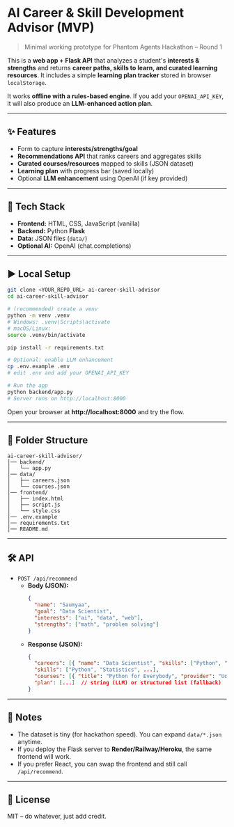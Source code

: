 # AI Career & Skill Development Advisor (MVP)

> Minimal working prototype for Phantom Agents Hackathon – Round 1

This is a **web app + Flask API** that analyzes a student's **interests & strengths** and returns **career paths, skills to learn, and curated learning resources**. It includes a simple **learning plan tracker** stored in browser `localStorage`.

It works **offline with a rules-based engine**. If you add your `OPENAI_API_KEY`, it will also produce an **LLM-enhanced action plan**.

---

## ✨ Features
- Form to capture **interests/strengths/goal**
- **Recommendations API** that ranks careers and aggregates skills
- **Curated courses/resources** mapped to skills (JSON dataset)
- **Learning plan** with progress bar (saved locally)
- Optional **LLM enhancement** using OpenAI (if key provided)

---

## 🧱 Tech Stack
- **Frontend:** HTML, CSS, JavaScript (vanilla)
- **Backend:** Python **Flask**
- **Data:** JSON files (`data/`)
- **Optional AI:** OpenAI (chat.completions)

---

## ▶️ Local Setup

```bash
git clone <YOUR_REPO_URL> ai-career-skill-advisor
cd ai-career-skill-advisor

# (recommended) create a venv
python -m venv .venv
# Windows: .venv\Scripts\activate
# macOS/Linux:
source .venv/bin/activate

pip install -r requirements.txt

# Optional: enable LLM enhancement
cp .env.example .env
# edit .env and add your OPENAI_API_KEY

# Run the app
python backend/app.py
# Server runs on http://localhost:8000
```

Open your browser at **http://localhost:8000** and try the flow.

---

## 📁 Folder Structure
```
ai-career-skill-advisor/
│── backend/
│   └── app.py
│── data/
│   ├── careers.json
│   └── courses.json
│── frontend/
│   ├── index.html
│   ├── script.js
│   └── style.css
│── .env.example
│── requirements.txt
│── README.md
```

---

## 🛠️ API
- `POST /api/recommend`
  - **Body (JSON):**
    ```json
    {
      "name": "Saumyaa",
      "goal": "Data Scientist",
      "interests": ["ai", "data", "web"],
      "strengths": ["math", "problem solving"]
    }
    ```
  - **Response (JSON):**
    ```json
    {
      "careers": [{ "name": "Data Scientist", "skills": ["Python", "Statistics", ...] }],
      "skills": ["Python", "Statistics", ...],
      "courses": [{ "title": "Python for Everybody", "provider": "UoM", "url": "...", "skill": "Python" }],
      "plan": [...]  // string (LLM) or structured list (fallback)
    }
    ```

---

## 🧪 Notes
- The dataset is tiny (for hackathon speed). You can expand `data/*.json` anytime.
- If you deploy the Flask server to **Render/Railway/Heroku**, the same frontend will work.
- If you prefer React, you can swap the frontend and still call `/api/recommend`.

---

## 📜 License
MIT – do whatever, just add credit.
